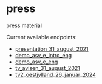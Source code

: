 # press
press material

Current available endpoints:
- [presentation_31_august_2021](https://danadynamics.github.io/press/presentation_31_august_2021)
- [demo_asv_e_intro_eng](https://danadynamics.github.io/press/demo_asv_e_intro_eng)
- [demo_asv_e_eng](https://danadynamics.github.io/press/demo_asv_e_eng)
- [tv_avisen_31_august_2021](https://danadynamics.github.io/press/tv_avisen_31_august_2021)
- [tv2_oestjylland_26_januar_2024](https://danadynamics.github.io/press/tv2_oestjylland_26_januar_2024)